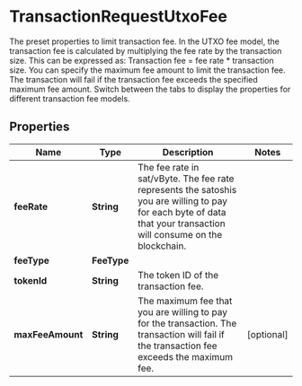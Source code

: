

# TransactionRequestUtxoFee

The preset properties to limit transaction fee.  In the UTXO fee model, the transaction fee is calculated by multiplying the fee rate by the transaction size. This can be expressed as: Transaction fee = fee rate * transaction size.   You can specify the maximum fee amount to limit the transaction fee. The transaction will fail if the transaction fee exceeds the specified maximum fee amount.  Switch between the tabs to display the properties for different transaction fee models. 

## Properties

| Name | Type | Description | Notes |
|------------ | ------------- | ------------- | -------------|
|**feeRate** | **String** | The fee rate in sat/vByte. The fee rate represents the satoshis you are willing to pay for each byte of data that your transaction will consume on the blockchain. |  |
|**feeType** | **FeeType** |  |  |
|**tokenId** | **String** | The token ID of the transaction fee. |  |
|**maxFeeAmount** | **String** | The maximum fee that you are willing to pay for the transaction. The transaction will fail if the transaction fee exceeds the maximum fee. |  [optional] |



